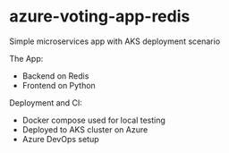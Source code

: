 # azure-voting-app-redis
Simple microservices app with AKS deployment scenario

The App:
- Backend on Redis
- Frontend on Python

Deployment and CI:
- Docker compose used for local testing
- Deployed to AKS cluster on Azure
- Azure DevOps setup
